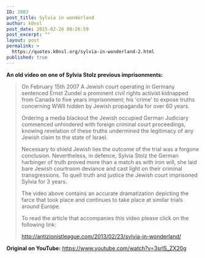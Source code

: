 ```yaml
---
ID: 2803
post_title: Sylvia in wonderland
author: k0nsl
post_date: 2015-02-26 08:26:59
post_excerpt: ""
layout: post
permalink: >
  https://quotes.k0nsl.org/sylvia-in-wonderland-2.html
published: true
---
```

<strong>An old video on one of Sylvia Stolz previous imprisonments:</strong>

<blockquote>On February 15th 2007 A Jewish court operating in Germany sentenced Ernst Zundel a prominent civil rights activist kidnapped from Canada to five years imprisonment; his 'crime' to expose truths concerning WWII hidden by Jewish propaganda for over 60 years. 

Ordering a media blackout the Jewish occupied German Judiciary commenced unhindered with foreign criminal court proceedings, knowing revelation of these truths undermined the legitimacy of any Jewish claim to the state of Israel.

Necessary to shield Jewish lies the outcome of the trial was a forgone conclusion. 
Nevertheless, in defence, Sylvia Stolz the German harbinger of truth proved more than a match as with iron will, she laid bare Jewish courtroom deviance and cast light on their criminal transgressions.
To quell truth and justice the Jewish court imprisoned Sylvia for 3 years.

The video above contains an accurate dramatization depicting the farce that took place and continues to take place at similar trials around Europe.

To read the article that accompanies this video please click on the following link:

<a href="http://antizionistleague.com/2013/02/23/sylvia-in-wonderland/">http://antizionistleague.com/2013/02/23/sylvia-in-wonderland/</a></blockquote>

<strong>Original on YouTube:</strong> <a href="https://www.youtube.com/watch?v=3srlS_ZX20g" target="_blank">https://www.youtube.com/watch?v=3srlS_ZX20g</a>